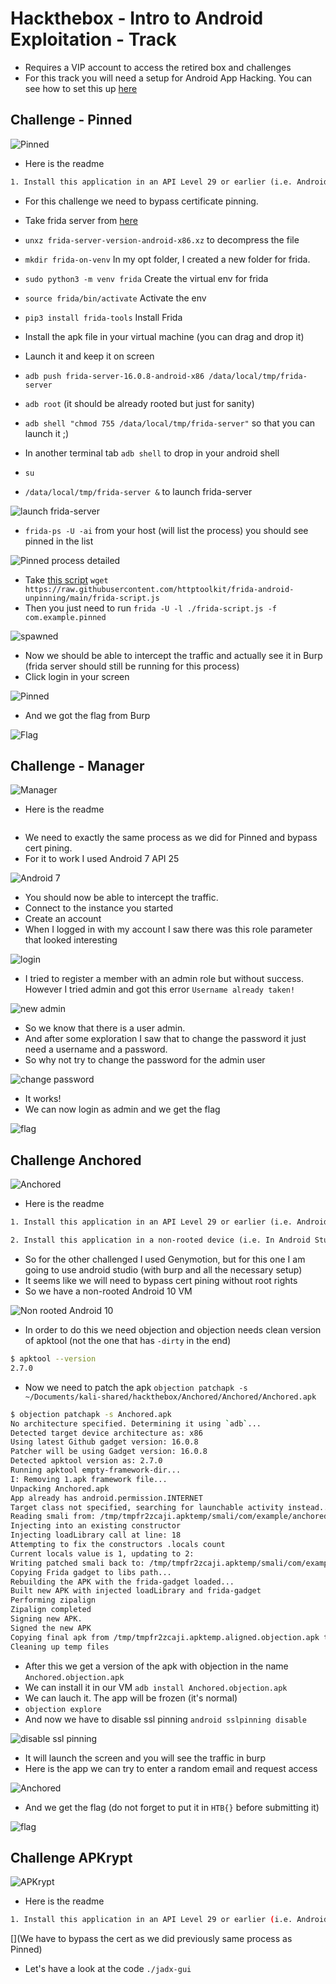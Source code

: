 # Hackthebox - Intro to Android Exploitation - Track

- Requires a VIP account to access the retired box and challenges
- For this track you will need a setup for Android App Hacking. You can see how to set this up [here](../mobile-app/android.md)

## Challenge - Pinned

![Pinned](../.res/2023-01-20-14-43-53.png)  

- Here is the readme

```txt
1. Install this application in an API Level 29 or earlier (i.e. Android 10.0 (Google APIs)).
```

- For this challenge we need to bypass certificate pinning.

- Take frida server from [here](https://github.com/frida/frida/releases)
- `unxz frida-server-version-android-x86.xz` to decompress the file
- `mkdir frida-on-venv` In my opt folder, I created a new folder for frida.
- `sudo python3 -m venv frida` Create the virtual env for frida
- `source frida/bin/activate` Activate the env
- `pip3 install frida-tools` Install Frida
- Install the apk file in your virtual machine (you can drag and drop it)
- Launch it and keep it on screen
- `adb push frida-server-16.0.8-android-x86 /data/local/tmp/frida-server`
- `adb root` (it should be already rooted but just for sanity)
- `adb shell "chmod 755 /data/local/tmp/frida-server"` so that you can launch it ;)
- In another terminal tab `adb shell` to drop in your android shell
- `su`
- `/data/local/tmp/frida-server &` to launch frida-server  

![launch frida-server](../.res/2023-01-20-14-20-07.png)  

- `frida-ps -U -ai` from your host (will list the process) you should see pinned in the list  

![Pinned process detailed](../.res/2023-01-07-14-31-39.png)  

- Take [this script](https://raw.githubusercontent.com/httptoolkit/frida-android-unpinning/main/frida-script.js)  `wget https://raw.githubusercontent.com/httptoolkit/frida-android-unpinning/main/frida-script.js`
- Then you just need to run `frida -U -l ./frida-script.js -f com.example.pinned`  

![spawned](../.res/2023-01-07-14-32-47.png)  

- Now we should be able to intercept the traffic and actually see it in Burp (frida server should still be running for this process)
- Click login in your screen  

![Pinned](../.res/2023-01-19-19-07-46.png)  

- And we got the flag from Burp  

![Flag](../.res/2023-01-19-19-08-40.png)

## Challenge - Manager

![Manager](../.res/2023-01-20-14-44-31.png)  

- Here is the readme

```txt

```

- We need to exactly the same process as we did for Pinned and bypass cert pining.
- For it to work I used Android 7 API 25  

![Android 7](../.res/2023-01-20-14-28-09.png)  

- You should now be able to intercept the traffic.
- Connect to the instance you started
- Create an account
- When I logged in with my account I saw there was this role parameter that looked interesting  

![login](../.res/2023-01-20-14-30-21.png)  

- I tried to register a member with an admin role but without success. However I tried admin and got this error `Username already taken!`

![new admin](../.res/2023-01-20-14-31-42.png)  

- So we know that there is a user admin.
- And after some exploration I saw that to change the password it just need a username and a password.
- So why not try to change the password for the admin user  

![change password](../.res/2023-01-20-14-33-10.png)  

- It works!  
- We can now login as admin and we get the flag

![flag](../.res/2023-01-20-14-34-12.png)  

## Challenge Anchored

![Anchored](../.res/2023-01-20-14-45-42.png)

- Here is the readme

```txt
1. Install this application in an API Level 29 or earlier (i.e. Android 10.0 (Google Play)).

2. Install this application in a non-rooted device (i.e. In Android Studio AVD Manager select an image that includes (Google Play)).
```

- So for the other challenged I used Genymotion, but for this one I am going to use android studio (with burp and all the necessary setup)
- It seems like we will need to bypass cert pining without root rights
- So we have a non-rooted Android 10 VM  

![Non rooted Android 10](../.res/2023-01-20-15-18-58.png)  

- In order to do this we need objection and objection needs clean version of apktool (not the one that has `-dirty` in the end)

```bash
$ apktool --version
2.7.0
```

- Now we need to patch the apk `objection patchapk -s ~/Documents/kali-shared/hackthebox/Anchored/Anchored/Anchored.apk`

```bash
$ objection patchapk -s Anchored.apk 
No architecture specified. Determining it using `adb`...
Detected target device architecture as: x86
Using latest Github gadget version: 16.0.8
Patcher will be using Gadget version: 16.0.8
Detected apktool version as: 2.7.0
Running apktool empty-framework-dir...
I: Removing 1.apk framework file...
Unpacking Anchored.apk
App already has android.permission.INTERNET
Target class not specified, searching for launchable activity instead...
Reading smali from: /tmp/tmpfr2zcaji.apktemp/smali/com/example/anchored/MainActivity.smali
Injecting into an existing constructor
Injecting loadLibrary call at line: 18
Attempting to fix the constructors .locals count
Current locals value is 1, updating to 2:
Writing patched smali back to: /tmp/tmpfr2zcaji.apktemp/smali/com/example/anchored/MainActivity.smali
Copying Frida gadget to libs path...
Rebuilding the APK with the frida-gadget loaded...
Built new APK with injected loadLibrary and frida-gadget
Performing zipalign
Zipalign completed
Signing new APK.
Signed the new APK
Copying final apk from /tmp/tmpfr2zcaji.apktemp.aligned.objection.apk to Anchored.objection.apk in current directory...
Cleaning up temp files
```

- After this we get a version of the apk with objection in the name `Anchored.objection.apk`
- We can install it in our VM `adb install Anchored.objection.apk`
- We can lauch it. The app will be frozen (it's normal)
- `objection explore`
- And now we have to disable ssl pinning `android sslpinning disable`  

![disable ssl pinning](../.res/2023-01-20-16-22-49.png)  

- It will launch the screen and you will see the traffic in burp
- Here is the app we can try to enter a random email and request access  

![Anchored](../.res/2023-01-20-16-24-48.png)  

- And we get the flag (do not forget to put it in `HTB{}` before submitting it)  

![flag](../.res/2023-01-20-16-25-38.png)  

## Challenge APKrypt

![APKrypt](../.res/2023-01-20-16-32-17.png)  

- Here is the readme

```bash
1. Install this application in an API Level 29 or earlier (i.e. Android 10.0 (Google APIs)).
```

[](We have to bypass the cert as we did previously same process as Pinned)

- Let's have a look at the code `./jadx-gui` 